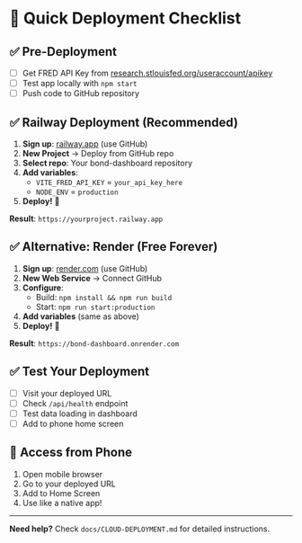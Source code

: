 # 🚀 Quick Deployment Checklist

## ✅ Pre-Deployment

- [ ] Get FRED API Key from [research.stlouisfed.org/useraccount/apikey](https://research.stlouisfed.org/useraccount/apikey)
- [ ] Test app locally with `npm start`
- [ ] Push code to GitHub repository

## ✅ Railway Deployment (Recommended)

1. **Sign up**: [railway.app](https://railway.app) (use GitHub)
2. **New Project** → Deploy from GitHub repo
3. **Select repo**: Your bond-dashboard repository  
4. **Add variables**:
   - `VITE_FRED_API_KEY` = `your_api_key_here`
   - `NODE_ENV` = `production`
5. **Deploy!** 🎉

**Result**: `https://yourproject.railway.app`

## ✅ Alternative: Render (Free Forever)

1. **Sign up**: [render.com](https://render.com) (use GitHub)
2. **New Web Service** → Connect GitHub
3. **Configure**:
   - Build: `npm install && npm run build`
   - Start: `npm run start:production`
4. **Add variables** (same as above)
5. **Deploy!** 🎉

**Result**: `https://bond-dashboard.onrender.com`

## ✅ Test Your Deployment

- [ ] Visit your deployed URL
- [ ] Check `/api/health` endpoint
- [ ] Test data loading in dashboard
- [ ] Add to phone home screen

## 📱 Access from Phone

1. Open mobile browser
2. Go to your deployed URL
3. Add to Home Screen
4. Use like a native app!

---

**Need help?** Check `docs/CLOUD-DEPLOYMENT.md` for detailed instructions. 